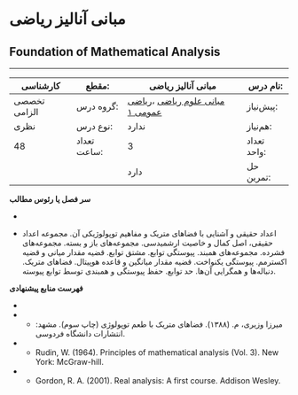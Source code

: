 # مبانی آنالیز ریاضی
## Foundation of Mathematical Analysis
_______________________________________________________________________________
| کارشناسی     | مقطع:       | مبانی آنالیز ریاضی                                                                               | نام درس:    |
| ------------ | ----------- | ------------------------------------------------------------------------------------------------ | ----------- |
| تخصصی الزامی | گروه درس:   | [مبانی علوم ریاضی](../base/Foundation-of-Mathematics.md) ،[ریاضی عمومی ۱](../base/Calculus-I.md) | پیش‌نیاز:   |
| نظری         | نوع درس:    | ندارد                                                                                            | هم‌نیاز:    |
| 48           | تعداد ساعت: | 3                                                                                                | تعداد واحد: |
|              |             |  دارد                                                                                            | حل تمرین:   |

**سر فصل یا رئوس مطالب**

-

- اعداد حقیقی و آشنایی با فضاهای متریک و مفاهیم توپولوژیکی آن. مجموعه اعداد حقیقی، اصل کمال و خاصیت ارشمیدسی. مجموعه‌های باز و بسته. مجموعه‌های فشرده. مجموعه‌های همبند. پیوستگی توابع. مشتق توابع. قضیه مقدار میانی و قضیه اکسترمم. پیوستگی یکنواخت. قضیه مقدار میانگین و قاعده هوپیتال. فضاهای متریک. دنباله‌ها و همگرایی آن‌ها. حد توابع. حفظ پیوستگی و همبندی توسط توابع پیوسته.

**فهرست منابع پیشنهادی**

-

- - میرزا وزیری، م. (۱۳۸۸). فضاهای متریک با طعم توپولوژی (چاپ سوم). مشهد: انتشارات دانشگاه فردوسی.

- - Rudin, W. (1964). Principles of mathematical analysis (Vol. 3). New York: McGraw-hill.

- - Gordon, R. A. (2001). Real analysis: A first course. Addison Wesley.
